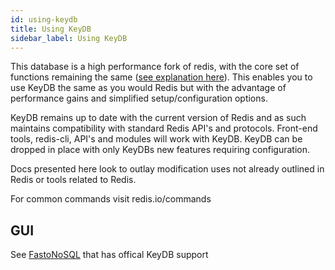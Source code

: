 ```yaml
---
id: using-keydb
title: Using KeyDB
sidebar_label: Using KeyDB
---
```


This database is a high performance fork of redis, with the core set of functions remaining the same ([see explanation here](https://github.com/JohnSully/KeyDB)). This enables you to use KeyDB the same as you would Redis but with the advantage of performance gains and simplified setup/configuration options. 

KeyDB remains up to date with the current version of Redis and as such maintains compatibility with standard Redis API's and protocols. Front-end tools, redis-cli, API's and modules will work with KeyDB. KeyDB can be dropped in place with only KeyDBs new features requiring configuration.

Docs presented here look to outlay modification uses not already outlined in Redis or tools related to Redis. 

For common commands visit redis.io/commands

## GUI

See [FastoNoSQL](https://fastonosql.com/) that has offical KeyDB support

